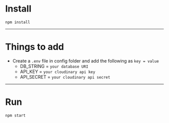 # Install

`npm install`

---

# Things to add

- Create a `.env` file in config folder and add the following as `key = value`
  - DB_STRING = `your database URI`
  - API_KEY = `your cloudinary api key`
  - API_SECRET = `your cloudinary api secret`

---

# Run

`npm start`
